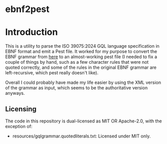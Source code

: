 # ebnf2pest

# Introduction
This is a utility to parse the ISO 39075:2024 GQL language specification in EBNF format and emit a Pest file.
It worked for my purpose to convert the EBNF grammar from [here](https://github.com/zmajeed/ebnfparser/blob/main/docs/gqlgrammar.quotedliterals.txt) to an almost-working pest file (I needed to fix a couple of things by hand, such as a few character rules that were not quoted correctly, and some of the rules in the original EBNF grammar are left-recursive, which pest really doesn't like).

Overall I could probably have made my life easier by using the XML version of the grammar as input, which seems to be the authoritative version anyways.

## Licensing
The code in this repository is dual-licensed as MIT OR Apache-2.0, with the exception of:
- resources/gqlgrammar.quotedliterals.txt: Licensed under MIT only.
